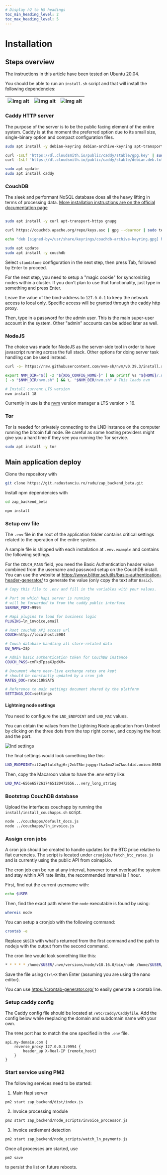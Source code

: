 ```yaml
---
# Display h2 to h5 headings
toc_min_heading_level: 2
toc_max_heading_level: 5
---
```


# Installation

## Steps overview

The instructions in this article have been tested on Ubuntu 20.04.

You should be able to run an `install.sh` script and that will install the following dependencies:

| ![img alt](/img/caddy-open-graph.jpg) | ![img alt](/img/couchdb.jpg) | ![img alt](/img/nodejs.jpg)|
| ----------- | ----------- | ----------- |

### Caddy HTTP server

The purpose of the server is to be the public facing element of the entire system. Caddy is at the moment
the preferred option due to its small size, single-binary option and compact
configuration files.

```bash title="#!/bin/bash"
sudo apt install -y debian-keyring debian-archive-keyring apt-transport-https curl

curl -1sLf 'https://dl.cloudsmith.io/public/caddy/stable/gpg.key' | sudo gpg --dearmor -o /usr/share/keyrings/caddy-stable-archive-keyring.gpg
curl -1sLf 'https://dl.cloudsmith.io/public/caddy/stable/debian.deb.txt' | sudo tee /etc/apt/sources.list.d/caddy-stable.list

sudo apt update
sudo apt install caddy
```

### CouchDB

The sleek and performant NoSQL database does all the heavy lifting in terms of processing data.
[More installation instructions are on the official documentation page](https://docs.couchdb.org/en/stable/install/index.html)

```bash title="#!/bin/bash"

sudo apt install -y curl apt-transport-https gnupg

curl https://couchdb.apache.org/repo/keys.asc | gpg --dearmor | sudo tee /usr/share/keyrings/couchdb-archive-keyring.gpg >/dev/null 2>&1 source /etc/os-release

echo "deb [signed-by=/usr/share/keyrings/couchdb-archive-keyring.gpg] https://apache.jfrog.io/artifactory/couchdb-deb/ focal main" | sudo tee /etc/apt/sources.list.d/couchdb.list >/dev/null

sudo apt update
sudo apt install -y couchdb
```

Select `standalone` configuration in the next step, then press Tab, followed by Enter
to proceed.

For the next step, you need to setup a "magic cookie" for syncronizing nodes within
a cluster. If you don't plan to use that functionality, just type in something
and press Enter.

Leave the value of the bind-address to `127.0.0.1` to keep the network access to local
only. Specific access will be granted through the caddy http proxy.

Then, type in a password for the admin user. This is the main super-user account in
the system. Other "admin" accounts can be added later as well.


### NodeJS

The choice was made for NodeJS as the server-side tool in order to have javascript running across the full
stack. Other options for doing server task handling can be used instead.

```bash title="#!/bin/bash"
curl -o- https://raw.githubusercontent.com/nvm-sh/nvm/v0.39.3/install.sh | bash

export NVM_DIR="$([ -z "${XDG_CONFIG_HOME-}" ] && printf %s "${HOME}/.nvm" || printf %s "${XDG_CONFIG_HOME}/nvm")"
[ -s "$NVM_DIR/nvm.sh" ] && \. "$NVM_DIR/nvm.sh" # This loads nvm

# Install current LTS version
nvm install 18
```

Currently in use is the [nvm](https://github.com/nvm-sh/nvm) version manager a LTS version > 16.

### Tor

Tor is needed for privately connecting to the LND instance on the computer running
the bitcoin full node. Be careful as some hosting providers might give you a hard
time if they see you running the Tor service.

```bash title="#!/bin/bash"
sudo apt install -y tor
```

## Main application deploy

Clone the repository with

```bash
git clone https://git.radustanciu.ro/radu/zap_backend_beta.git
```

Install npm dependencies with 
```bash
cd zap_backend_beta

npm install
```

### Setup env file

The `.env` file in the root of the application folder contains critical settings
related to the operation of the entire system.

A sample file is shipped with each installation at `.env.example` and contains
the following settings.

For the `COUCH_PASS` field, you need the Basic Authentication header value combined
from the username and password setup on the CouchDB install. You can use the website at
https://www.blitter.se/utils/basic-authentication-header-generator/ to generate the value
(only copy the text after `Basic`).

```bash
# Copy this file to .env and fill in the variables with your values.

# Port on which hapi server is running
# will be forwarded to from the caddy public interface
SERVER_PORT=9994

# Hapi plugins to load for business logic
PLUGINS=ln_invoice,email

# Root couchdb API access url
COUCH=http://localhost:5984

# Couch database handling all store-related data
DB_NAME=zap

# Admin basic authentication token for CouchDB instance
COUCH_PASS=cmFkdTpzaXJpdXM=

# Document where near-live exchange rates are kept
# should be constantly updated by a cron job
RATES_DOC=rate:10kSATS

# Reference to main settings document shared by the platform
SETTINGS_DOC=settings
```

#### Lightning node settings

You need to configure the `LND_ENDPOINT` and `LND_MAC` values.

You can obtain the values from the Lightning Node application from Umbrel by clicking
on the three dots from the top right corner, and copying the host and the port.

![lnd settings](/img/lnd-settings.png)

The final settings would look something like this:
```bash
LND_ENDPOINT=il2aq5lutd5gj6rj2nb75brjqqygrfka4mu2tm7kwuldid.onion:8080
```

Then, copy the Macaroon value to have the .env entry like:

```bash
LND_MAC=656e6572617465120472656...very_long_string
```

### Bootstrap CouchDB database

Upload the interfaces couchapp by running the `install/install_couchapps.sh` script.

```bash
node ../couchapps/default_docs.js
node ../couchapps/ln_invoice.js
```

### Assign cron jobs

A cron job should be created to handle updates for the BTC price relative to fiat
currencies. The script is located under `cronjobs/fetch_btc_rates.js` and is currently
using the public API from coinapi.io.

The cron job can be run at any interval, however to not overload the system and stay
within API rate limits, the recommended interval is 1 hour.

First, find out the current username with:

```bash
echo $USER
```

Then, find the exact path where the `node` executable is found by using:

```bash
whereis node
```

You can setup a cronjob with the following command:

```bash
crontab -e
```

Replace `$USER` with what's returned from the first command and the path to nodejs
with the output from the second command.

The cron line would look something like this:

```bash
* * * * * /home/$USER/.nvm/versions/node/v18.16.0/bin/node /home/$USER/zap_backend_beta/cronjobs/fetch_btc_rates.js > /home/parallels/btc_rates_output
```

Save the file using `Ctrl+X` then Enter (assuming you are using the nano editor).

You can use https://crontab-generator.org/ to easily generate a crontab line.

### Setup caddy config

The Caddy config file should be located at `/etc/caddy/Caddyfile`. Add the config below
while reeplacing the domain and subdomain name with your own.

The `9994` port has to match the one specified in the `.env` file.

```
api.my-domain.com {
	reverse_proxy 127.0.0.1:9994 {
		header_up X-Real-IP {remote_host}
	}
}
```

### Start service using PM2

The following services need to be started:

1. Main Hapi server

```bash
pm2 start zap_backend/dist/index.js
```

2. Invoice processing module

```bash
pm2 start zap_backend/node_scripts/invoice_processor.js
```

3. Invoice settlement detection

```bash
pm2 start zap_backend/node_scripts/watch_ln_payments.js
```

Once all processes are started, use
```
pm2 save
```
to persist the list on future reboots.
